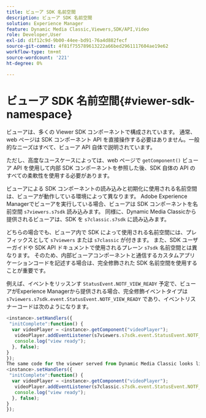 ```yaml
---
title: ビューア SDK 名前空間
description: ビューア SDK 名前空間
solution: Experience Manager
feature: Dynamic Media Classic,Viewers,SDK/API,Video
role: Developer,User
exl-id: d1f12c9d-9b00-44ee-bd91-76a4d882fecf
source-git-commit: 4f81f755789613222a66bed2961117604ae19e62
workflow-type: tm+mt
source-wordcount: '221'
ht-degree: 0%

---
```


# ビューア SDK 名前空間{#viewer-sdk-namespace}

ビューアは、多くの Viewer SDK コンポーネントで構成されています。 通常、web ページは SDK コンポーネント API を直接操作する必要はありません。一般的なニーズはすべて、ビューア API 自体で説明されています。

ただし、高度なユースケースによっては、web ページで `getComponent()` ビューア API を使用して内部 SDK コンポーネントを参照した後、SDK 自体の API のすべての柔軟性を使用する必要があります。

ビューアによる SDK コンポーネントの読み込みと初期化に使用される名前空間は、ビューアが動作している環境によって異なります。 Adobe Experience Managerでビューアを実行している場合、ビューアは SDK コンポーネントを名前空間 `s7viewers.s7sdk` 読み込みます。 同様に、Dynamic Media Classicから提供されるビューアは、SDK を `s7classic.s7sdk` に読み込みます。

どちらの場合でも、ビューア内で SDK によって使用される名前空間には、プレフィックスとして `s7viewers` または `s7classic` が付きます。 また、SDK ユーザーガイドや SDK API ドキュメントで使用されるプレーン `s7sdk` 名前空間とは異なります。 そのため、内部ビューアコンポーネントと通信するカスタムアプリケーションコードを記述する場合は、完全修飾された SDK 名前空間を使用することが重要です。

例えば、イベントをリッスンす `StatusEvent.NOTF_VIEW_READY` 予定で、ビューアがExperience Managerから提供される場合、完全修飾イベントタイプは `s7viewers.s7sdk.event.StatusEvent.NOTF_VIEW_READY` であり、イベントリスナーコードは次のようになります。

```javascript {.line-numbers}
<instance>.setHandlers({ 
 "initComplete":function() { 
  var videoPlayer = <instance>.getComponent("videoPlayer"); 
   videoPlayer.addEventListener(s7viewers.s7sdk.event.StatusEvent.NOTF_VIEW_READY, function(e) { 
   console.log("view ready"); 
  }, false); 
} 
}); 
The same code for the viewer served from Dynamic Media Classic looks like the following: 
<instance>.setHandlers({ 
 "initComplete":function() { 
  var videoPlayer = <instance>.getComponent("videoPlayer"); 
   videoPlayer.addEventListener(s7classic.s7sdk.event.StatusEvent.NOTF_VIEW_READY, function(e) { 
   console.log("view ready"); 
  }, false); 
} 
});
```
